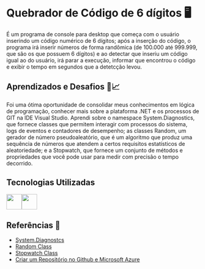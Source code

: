 # Quebrador de Código de 6 dígitos 🖥️
É um programa de console para desktop que começa com o usuário inserindo um código numérico de 6 dígitos; após a 
inserção do código, o programa irá inserir números de forma randômica (de 100.000 até 999.999, que são os que possuem 6 dígitos) e 
ao detectar que inseriu um código igual ao do usuário, irá parar a execução, informar que encontrou o código e exibir o tempo em segundos que a detetcção levou.


## Aprendizados e Desafios 📓📈
Foi uma ótima oportunidade de consolidar meus conhecimentos em lógica de programação, conhecer mais sobre a plataforma .NET e os processos de GIT na IDE Visual Studio.
Aprendi sobre o namespace System.Diagnostics, que fornece classes que permitem interagir com processos do sistema, logs de eventos e contadores de desempenho; as classes Random, um gerador de número pseudoaleatório, que é um algoritmo que produz uma sequência de números que atendem a certos requisitos estatísticos de aleatoriedade; e a Stopwatch, que fornece um conjunto de métodos e propriedades que você pode usar para medir com precisão o tempo decorrido.

## Tecnologias Utilizadas

  <img src="https://cdn.jsdelivr.net/gh/devicons/devicon@latest/icons/csharp/csharp-original.svg" width="40" height="40"/><img src="https://upload.wikimedia.org/wikipedia/commons/thumb/7/7d/Microsoft_.NET_logo.svg/2048px-Microsoft_.NET_logo.svg.png" width="40" height="40">
          


## Referências 📰
 - [System.Diagnostcs](https://learn.microsoft.com/pt-br/dotnet/api/system.diagnostics?view=net-8.0)
 - [Random Class](https://learn.microsoft.com/pt-br/dotnet/api/system.random?view=net-8.0)
 - [Stopwatch Class](https://learn.microsoft.com/pt-br/dotnet/api/system.diagnostics.stopwatch?view=net-8.0)
 - [Criar um Repositório no Github e Microsoft Azure](https://learn.microsoft.com/pt-br/visualstudio/version-control/git-create-repository?view=vs-2022)
